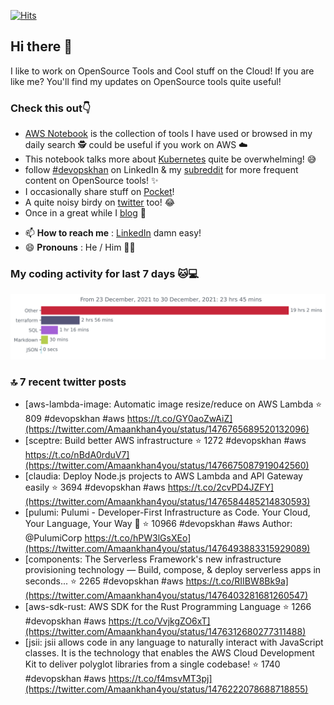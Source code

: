 [![Hits](https://hits.seeyoufarm.com/api/count/incr/badge.svg?url=https%3A%2F%2Fgithub.com%2Fakhan4u%2Fhit-counter&count_bg=%2379C83D&title_bg=%23555555&icon=&icon_color=%23E7E7E7&title=visits&edge_flat=false)](https://hits.seeyoufarm.com)

## Hi there 👋

I like to work on OpenSource Tools and Cool stuff on the Cloud! If you are like me? You'll find my updates on OpenSource tools quite useful!

### Check this out👇

* [AWS Notebook](https://histre.com/public/notebooks/dnllyanu/aws/) is the collection of tools I have used or browsed in my daily search 🕵️ could be useful if you work on AWS ☁️
* This notebook talks more about [Kubernetes](https://histre.com/public/notebooks/6uxdvo3y/kubernetes/) quite be overwhelming! 😅
* follow [#devopskhan](https://www.linkedin.com/feed/hashtag/devopskhan/) on LinkedIn & my [subreddit](https://www.reddit.com/r/devopskhan/) for more frequent content on OpenSource tools! ✨
* I occasionally share stuff on [Pocket](https://getpocket.com/@ej6g8d1dp2829A16a9Tf5d4T6bAMp3d8791rejDe86yem3bm4e14ex4fT4dluk29)!
* A quite noisy birdy on [twitter](https://twitter.com/Amaankhan4you) too! 😂
* Once in a great while I [blog](https://linuxparrot.com/) 😬


- 📫 **How to reach me** : [LinkedIn](https://www.linkedin.com/in/amaan-khan-linux-ninja) damn easy!
- 😄 **Pronouns** : He / Him 🤷‍♂️

### My coding activity for last 7 days 🐱💻

<img src="https://github.com/akhan4u/akhan4u/blob/main/images/stat.svg" alt="Amaan's Wakatime Activity!"/>

### 🔝 7 recent twitter posts
<!-- DEVDOJO:START -->
- [aws-lambda-image: Automatic image resize/reduce on AWS Lambda
⭐️ 809
#devopskhan #aws
https://t.co/GY0aoZwAiZ](https://twitter.com/Amaankhan4you/status/1476765689520132096)
- [sceptre: Build better AWS infrastructure
⭐️ 1272
#devopskhan #aws
https://t.co/nBdA0rduV7](https://twitter.com/Amaankhan4you/status/1476675087919042560)
- [claudia: Deploy Node.js projects to AWS Lambda and API Gateway easily
⭐️ 3694
#devopskhan #aws
https://t.co/2cvPD4JZFY](https://twitter.com/Amaankhan4you/status/1476584485214830593)
- [pulumi: Pulumi - Developer-First Infrastructure as Code. Your Cloud, Your Language, Your Way 🚀
⭐️ 10966
#devopskhan #aws
Author: @PulumiCorp
https://t.co/hPW3lGsXEo](https://twitter.com/Amaankhan4you/status/1476493883315929089)
- [components: The Serverless Framework&#39;s new infrastructure provisioning technology — Build, compose, &amp; deploy serverless apps in seconds...
⭐️ 2265
#devopskhan #aws
https://t.co/RIIBW8Bk9a](https://twitter.com/Amaankhan4you/status/1476403281681260547)
- [aws-sdk-rust: AWS SDK for the Rust Programming Language
⭐️ 1266
#devopskhan #aws
https://t.co/VvjkgZO6xT](https://twitter.com/Amaankhan4you/status/1476312680277311488)
- [jsii: jsii allows code in any language to naturally interact with JavaScript classes. It is the technology that enables the AWS Cloud Development Kit to deliver polyglot libraries from a single codebase!
⭐️ 1740
#devopskhan #aws
https://t.co/f4msvMT3pj](https://twitter.com/Amaankhan4you/status/1476222078688718855)
<!-- DEVDOJO:END -->

<!-- ![Amaan's GitHub stats](https://github-readme-stats.vercel.app/api?username=akhan4u&count_private=true&show_icons=true&hide=contribs) -->
